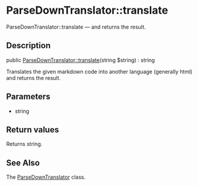 ParseDownTranslator::translate
================

ParseDownTranslator::translate — and returns the result.

Description
---------------


public [ParseDownTranslator::translate](https://github.com/lingtalfi/DocTools/blob/master/doc/api/DocTools/Translator/ParseDownTranslator/translate.md)(string $string) : string




Translates the given markdown code into another language (generally html)
and returns the result.




Parameters
--------------

- string
    

Return values
----------------

Returns string.









See Also
-----------

The [ParseDownTranslator](https://github.com/lingtalfi/DocTools/blob/master/doc/api/DocTools/Translator/ParseDownTranslator.md) class.
